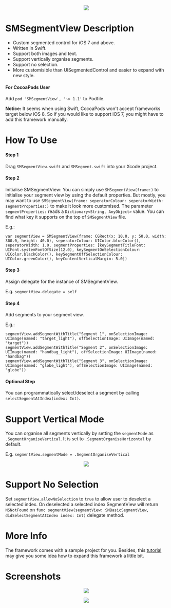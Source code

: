 <p align="center"><img src ="/Screenshots/example_1.png"/></p>

# SMSegmentView Description
- Custom segmented control for iOS 7 and above.
- Written in Swift.
- Support both images and text.
- Support vertically organise segments.
- Support no selection.
- More customisible than UISegmentedControl and easier to expand with new style.

#### For CocoaPods User
Add `pod 'SMSegmentView', '~> 1.1'` to Podfile.

<b>Notice:</b> It seems when using Swift, CocoaPods won't accept frameworks target below iOS 8. So if you would like to support iOS 7, you might have to add this framework manually. 


# How To Use
#### Step 1
Drag `SMSegmentView.swift` and `SMSegment.swift` into your Xcode project.

#### Step 2
Initialise SMSegmentView:
You can simply use `SMSegmentView(frame:)` to initialise your segment view by using the default properties. 
But mostly, you may want to use `SMSegmentView(frame: seperatorColour: seperatorWidth: segmentProperties:)` to make it look more customised.
The parameter `segmentProperties:` reads a `Dictionary<String, AnyObject>` value. You can find what key it supports on the top of `SMSegmentView` file.

E.g.:
```
var segmentView = SMSegmentView(frame: CGRect(x: 10.0, y: 50.0, width: 300.0, height: 40.0), seperatorColour: UIColor.blueColor(), seperatorWidth: 1.0, segmentProperties: [keySegmentTitleFont: UIFont.systemFontOfSize(12.0), keySegmentOnSelectionColour: UIColor.blackColor(), keySegmentOffSelectionColour: UIColor.greenColor(), keyContentVerticalMargin: 5.0])
```

#### Step 3
Assign delegate for the instance of SMSegmentView.

E.g. `segmentView.delegate = self`

#### Step 4
Add segments to your segment view.

E.g.:
```
segmentView.addSegmentWithTitle("Segment 1", onSelectionImage: UIImage(named: "target_light"), offSelectionImage: UIImage(named: "target"))
segmentView.addSegmentWithTitle("Segment 2", onSelectionImage: UIImage(named: "handbag_light"), offSelectionImage: UIImage(named: "handbag"))
segmentView.addSegmentWithTitle("Segment 3", onSelectionImage: UIImage(named: "globe_light"), offSelectionImage: UIImage(named: "globe"))
```

#### Optional Step
You can programmatically select/deselect a segment by calling `selectSegmentAtIndex(index: Int)`.

# Support Vertical Mode
You can organise all segments vertically by setting the `segmentMode` as `.SegmentOrganiseVertical`. It is set to `.SegmentOrganiseHorizontal` by default.

E.g. `segmentView.segmentMode = .SegmentOrganiseVertical`

<p align="center"><img src ="/Screenshots/example_vertical.png"/></p>

# Support No Selection
Set `segmentView.allowNoSelection` to `true` to allow user to deselect a selected index. On deselected a selected index SegmentView will return `NSNotFound` on `func segmentView(segmentView: SMBasicSegmentView, didSelectSegmentAtIndex index: Int)` delegate method.

# More Info
The framework comes with a sample project for you.
Besides, this <a href='http://keeptheseinmind.blogspot.co.uk/2015/01/custom-segmentedcontrol-in-swift.html'>tutorial</a> may give you some idea how to expand this framework a little bit.

# Screenshots
<p align="center"><img src ="/Screenshots/example_2.png"/></p>
<p align="center"><img src ="/Screenshots/example_3.png"/></p>
